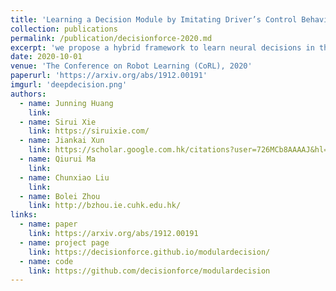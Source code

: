 ```yaml
---
title: 'Learning a Decision Module by Imitating Driver’s Control Behaviors'
collection: publications
permalink: /publication/decisionforce-2020.md
excerpt: 'we propose a hybrid framework to learn neural decisions in the classical modular pipeline through end-to-end imitation learning. This hybrid framework can preserve the merits of the classical pipeline such as the strict enforcement of physical and logical constraints while learning complex driving decisions from data.'
date: 2020-10-01
venue: 'The Conference on Robot Learning (CoRL), 2020'
paperurl: 'https://arxiv.org/abs/1912.00191'
imgurl: 'deepdecision.png'
authors:
  - name: Junning Huang
    link:
  - name: Sirui Xie
    link: https://siruixie.com/
  - name: Jiankai Xun
    link: https://scholar.google.com.hk/citations?user=726MCb8AAAAJ&hl=en
  - name: Qiurui Ma
    link: 
  - name: Chunxiao Liu
    link:
  - name: Bolei Zhou
    link: http://bzhou.ie.cuhk.edu.hk/
links:
  - name: paper
    link: https://arxiv.org/abs/1912.00191
  - name: project page
    link: https://decisionforce.github.io/modulardecision/
  - name: code
    link: https://github.com/decisionforce/modulardecision
---
```

